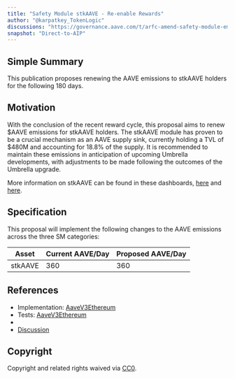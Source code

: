 ```yaml
---
title: "Safety Module stkAAVE - Re-enable Rewards"
author: "@karpatkey_TokenLogic"
discussions: "https://governance.aave.com/t/arfc-amend-safety-module-emissions/16640/13"
snapshot: "Direct-to-AIP"
---
```


## Simple Summary

This publication proposes renewing the AAVE emissions to stkAAVE holders for the following 180 days.

## Motivation

With the conclusion of the recent reward cycle, this proposal aims to renew $AAVE emissions for stkAAVE holders. The stkAAVE module has proven to be a crucial mechanism as an AAVE supply sink, currently holding a TVL of $480M and accounting for 18.8% of the supply. It is recommended to maintain these emissions in anticipation of upcoming Umbrella developments, with adjustments to be made following the outcomes of the Umbrella upgrade.

More information on stkAAVE can be found in these dashboards, [here](https://dune.com/xmc2/aave-safety-module) and [here](https://dune.com/KARTOD/AAVE-Staking).

## Specification

This proposal will implement the following changes to the AAVE emissions across the three SM categories:

| Asset   | Current AAVE/Day | Proposed AAVE/Day |
| ------- | ---------------- | ----------------- |
| stkAAVE | 360              | 360               |

## References

- Implementation: [AaveV3Ethereum](https://github.com/bgd-labs/aave-proposals-v3/blob/3f98ef3473db6db5009d9e4e369fde61ddbe8265/src/20241106_AaveV3Ethereum_SafetyModuleStkAAVEReEnableRewards/AaveV3Ethereum_SafetyModuleStkAAVEReEnableRewards_20241106.sol)
- Tests: [AaveV3Ethereum](https://github.com/bgd-labs/aave-proposals-v3/blob/3f98ef3473db6db5009d9e4e369fde61ddbe8265/src/20241106_AaveV3Ethereum_SafetyModuleStkAAVEReEnableRewards/AaveV3Ethereum_SafetyModuleStkAAVEReEnableRewards_20241106.t.sol)
- [Snapshot]: Direct-to-AIP
- [Discussion](https://governance.aave.com/t/arfc-amend-safety-module-emissions/16640/13)

## Copyright

Copyright and related rights waived via [CC0](https://creativecommons.org/publicdomain/zero/1.0/).
